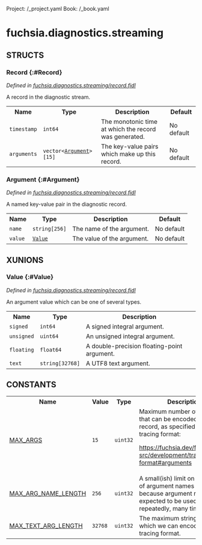 Project: /_project.yaml
Book: /_book.yaml

# fuchsia.diagnostics.streaming




## **STRUCTS**

### Record {:#Record}
*Defined in [fuchsia.diagnostics.streaming/record.fidl](https://fuchsia.googlesource.com/fuchsia/+/master/src/diagnostics/streams/record.fidl#22)*



 A record in the diagnostic stream.


<table>
    <tr><th>Name</th><th>Type</th><th>Description</th><th>Default</th></tr><tr>
            <td><code>timestamp</code></td>
            <td>
                <code>int64</code>
            </td>
            <td> The monotonic time at which the record was generated.
</td>
            <td>No default</td>
        </tr><tr>
            <td><code>arguments</code></td>
            <td>
                <code>vector&lt;<a class='link' href='#Argument'>Argument</a>&gt;[15]</code>
            </td>
            <td> The key-value pairs which make up this record.
</td>
            <td>No default</td>
        </tr>
</table>

### Argument {:#Argument}
*Defined in [fuchsia.diagnostics.streaming/record.fidl](https://fuchsia.googlesource.com/fuchsia/+/master/src/diagnostics/streams/record.fidl#31)*



 A named key-value pair in the diagnostic record.


<table>
    <tr><th>Name</th><th>Type</th><th>Description</th><th>Default</th></tr><tr>
            <td><code>name</code></td>
            <td>
                <code>string[256]</code>
            </td>
            <td> The name of the argument.
</td>
            <td>No default</td>
        </tr><tr>
            <td><code>value</code></td>
            <td>
                <code><a class='link' href='#Value'>Value</a></code>
            </td>
            <td> The value of the argument.
</td>
            <td>No default</td>
        </tr>
</table>









## **XUNIONS**

### Value {:#Value}
*Defined in [fuchsia.diagnostics.streaming/record.fidl](https://fuchsia.googlesource.com/fuchsia/+/master/src/diagnostics/streams/record.fidl#40)*

 An argument value which can be one of several types.

<table>
    <tr><th>Name</th><th>Type</th><th>Description</th></tr><tr>
            <td><code>signed</code></td>
            <td>
                <code>int64</code>
            </td>
            <td> A signed integral argument.
</td>
        </tr><tr>
            <td><code>unsigned</code></td>
            <td>
                <code>uint64</code>
            </td>
            <td> An unsigned integral argument.
</td>
        </tr><tr>
            <td><code>floating</code></td>
            <td>
                <code>float64</code>
            </td>
            <td> A double-precision floating-point argument.
</td>
        </tr><tr>
            <td><code>text</code></td>
            <td>
                <code>string[32768]</code>
            </td>
            <td> A UTF8 text argument.
</td>
        </tr></table>





## **CONSTANTS**

<table>
    <tr><th>Name</th><th>Value</th><th>Type</th><th>Description</th></tr><tr>
            <td><a href="https://fuchsia.googlesource.com/fuchsia/+/master/src/diagnostics/streams/record.fidl#11">MAX_ARGS</a></td>
            <td>
                    <code>15</code>
                </td>
                <td><code>uint32</code></td>
            <td> Maximum number of arguments that can be encoded per record, as specified by the tracing format:

 https://fuchsia.dev/fuchsia-src/development/tracing/trace-format#arguments
</td>
        </tr>
    <tr>
            <td><a href="https://fuchsia.googlesource.com/fuchsia/+/master/src/diagnostics/streams/record.fidl#15">MAX_ARG_NAME_LENGTH</a></td>
            <td>
                    <code>256</code>
                </td>
                <td><code>uint32</code></td>
            <td> A small(ish) limit on the length of argument names is used because argument names are expected
 to be used repeatedly, many times.
</td>
        </tr>
    <tr>
            <td><a href="https://fuchsia.googlesource.com/fuchsia/+/master/src/diagnostics/streams/record.fidl#18">MAX_TEXT_ARG_LENGTH</a></td>
            <td>
                    <code>32768</code>
                </td>
                <td><code>uint32</code></td>
            <td> The maximum string length which we can encode into the tracing format.
</td>
        </tr>
    
</table>

